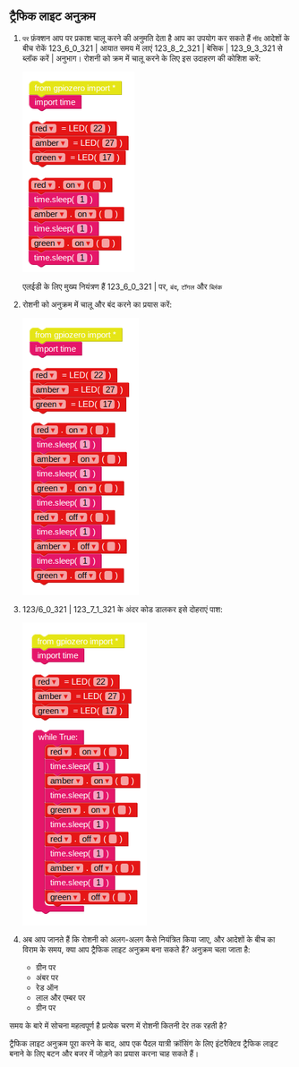 ## ट्रैफिक लाइट अनुक्रम

1. `पर` फ़ंक्शन आप पर प्रकाश चालू करने की अनुमति देता है आप का उपयोग कर सकते हैं `नींद` आदेशों के बीच रोकें 123_6_0_321 | आयात समय में लाएं</code> 123_8_2_321 | बेसिक | 123_9_3_321 से ब्लॉक करें | अनुभाग। रोशनी को क्रम में चालू करने के लिए इस उदाहरण की कोशिश करें:
    
    ![](images/edublocks4.png)
    
    एलईडी के लिए मुख्य नियंत्रण हैं 123_6_0_321 | पर</code>, `बंद`, `टॉगल` और `ब्लिंक`

2. रोशनी को अनुक्रम में चालू और बंद करने का प्रयास करें:
    
    ![](images/edublocks5.png)

3. 123/6_0_321 | 123_7_1_321 के अंदर कोड डालकर इसे दोहराएं पाश:
    
    ![](images/edublocks6.png)

4. अब आप जानते हैं कि रोशनी को अलग-अलग कैसे नियंत्रित किया जाए, और आदेशों के बीच का विराम के समय, क्या आप ट्रैफिक लाइट अनुक्रम बना सकते हैं? अनुक्रम चला जाता है:
    
    - ग्रीन पर
    - अंबर पर
    - रेड ऑन
    - लाल और एम्बर पर
    - ग्रीन पर

समय के बारे में सोचना महत्वपूर्ण है प्रत्येक चरण में रोशनी कितनी देर तक रहती है?

ट्रैफिक लाइट अनुक्रम पूरा करने के बाद, आप एक पैदल यात्री क्रॉसिंग के लिए इंटरैक्टिव ट्रैफिक लाइट बनाने के लिए बटन और बजर में जोड़ने का प्रयास करना चाह सकते हैं।